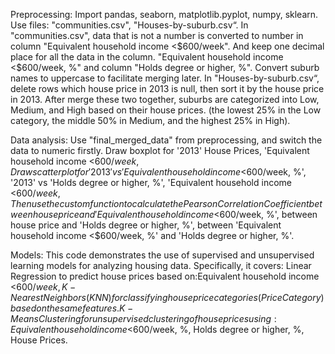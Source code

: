 Preprocessing:
Import pandas, seaborn, matplotlib.pyplot, numpy, sklearn.
Use files: "communities.csv", "Houses-by-suburb.csv“.
In "communities.csv", data that is not a number is converted to number in column "Equivalent household income <$600/week". And keep one decimal place for all the data in the column. "Equivalent household income <$600/week, %" and column "Holds degree or higher, %". Convert suburb names to uppercase to facilitate merging later.
In "Houses-by-suburb.csv“, delete rows which house price in 2013 is null, then sort it by the house price in 2013.
After merge these two together, suburbs are categorized into Low, Medium, and High based on their house prices. (the lowest 25% in the Low category, the middle 50% in Medium, and the highest 25% in High).


Data analysis:
Use "final_merged_data" from preprocessing, and switch the data to numeric firstly.
Draw boxplot for '2013' House Prices, 'Equivalent household income <$600/week, %', and 'Holds degree or higher, %'.
Draw scatter plot for '2013' vs 'Equivalent household income <$600/week, %', '2013' vs 'Holds degree or higher, %', 'Equivalent household income <$600/week, %' vs 'Holds degree or higher, %'.
Then use the custom function to calculate the Pearson Correlation Coefficient between house price and 'Equivalent household income <$600/week, %', between house price and 'Holds degree or higher, %', between 'Equivalent household income <$600/week, %' and 'Holds degree or higher, %'.

Models:
This code demonstrates the use of supervised and unsupervised learning models for analyzing housing data. Specifically, it covers:
Linear Regression to predict house prices based on:Equivalent household income <$600/week, % and Holds degree or higher, %.
K-Nearest Neighbors (KNN) for classifying house price categories (Price Category) based on the same features.
K-Means Clustering for unsupervised clustering of house prices using:Equivalent household income <$600/week, %, Holds degree or higher, %, House Prices.
